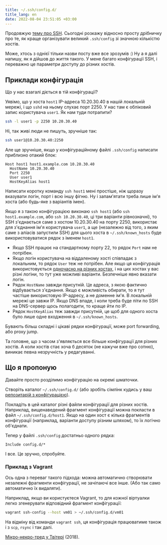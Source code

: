 ```yaml
---
title: ~/.ssh/config.d/
title_lang: en
date: 2022-08-04 23:51:05 +03:00
---
```


Продовжую [тему про SSH][1]. Сьогодні розкажу відносно просту дрібничку про те, як краще організувати великий `.ssh/config` зі значною кількістю хостів.

Може, хтось з однієї тільки назви посту вже все зрозумів :)
Ну а я далі напишу, як я дійшов до життя такого. У мене багато конфігурації SSH, і переважно це параметри доступу до різних хостів.


## Приклади конфігурація

Що у нас взагалі діється в тій конфігурації?

Уявімо, що у хоста `host1` IP-адреса 10.20.30.40 в нашій локальній мережі, і що `sshd` на ньому слухає порт 2250. У нас там є обліковий запис користувача `user1`. Як нам туди потрапити?

```sh
ssh -l user1 -p 2250 10.20.30.40
```

Ні, так живі люди не пишуть, зручніше так:

```sh
ssh user1@10.20.30.40:2250
```

Але ще зручніше, якщо у конфігураційному файлі `.ssh/config` написати приблизно отакий блок:

```ssh_config
Host host1 host1.example.com 10.20.30.40
  HostName 10.20.30.40
  Port 2250
  User user1
  HostKeyAlias host1
```

Написати коротку команду `ssh host1` мені простіше, ніж щоразу вказувати логін, порт і всю іншу фігню. Ну і запам'ятати треба лише ім'я хоста (або будь-яке з варіантів імен).

Якщо я з такою конфігурацією виконаю `ssh host1` (або `ssh host1.example.com`, або `ssh 10.20.30.40`, ці три варіанти рівнозначні), то SSH з'єднається саме з хостом 10.20.30.40 на порту 2250, використає для з'єднання ім'я користувача `user1`, а ще (незалежно від того, з яким саме з аліасів запустили SSH) для цього хоста в `~/.ssh/known_hosts` буде використовуватися рядок з іменем `host1`.

 - Якщо SSH працює на стандартному порту 22, то рядок `Port` нам не потрібен.
 - Якщо логін користувача на віддаленому хості співпадає з локальним, то рядок `User` теж не потрібен. Але якщо ця конфігурація використовується [одночасно на різних хостах][3], і на цих хостах у вас різні логіни, то тут уже можливі варіанти. Безпечніше явно вказати логін.
 - Рядок `HostName` завжди присутній. Це адреса, з якою фактично відбувається з'єднання. Якщо є можливість обирати, то я тут частіше використовую IP-адресу, а не доменне ім'я. В локальній мережі це завжи IP. Якщо DNS впаде, і коли треба буде піти по SSH на DNS-сервер щось полагодити, то краще йти по IP.
 - Рядок `HostKeyAlias` теж завжди присутній, це щоб для одного хоста було лише одне входження в `~/.ssh/known_hosts`.

Бувають більш складні і цікаві рядки конфігурації, може <span lang="en">port forwarding</span>, або <span lang="en">proxy jump</span>.

Та головне, що з часом з'являється все більше конфігурації для різних хостів. А коли хостів стає хоча б десяток (не кажучи вже про сотню), виникає певна незручність у редагуванні.


## Що я пропоную

Давайте просто розділимо конфігурацію на окремі шматочки.

Створіть каталог `~/.ssh/config.d/` (або зробіть сімлінк кудись у ваш [репозитарій з конфігурацією][3]).

Покладіть в цей каталог різні файли конфігурації для різних хостів. Наприклад, вищенаведений фрагмент конфігурації можна покласти в файл `~/.ssh/config.d/host1`. Якщо на один хост є кілька фрагментів конфігурації (наприклад, варіанти доступу різним шляхом), то їх логічно об'єднати.

Тепер у файлі `.ssh/config` достатньо одного рядка:

```ssh_config
Include config.d/*
```

І все. Це зручно, спробуйте.


### Приклад з Vagrant

Ось одна з переваг такого підхода: можна автоматично створювати незалежні фрагменти конфігурації, не зачіпаючі все інше. (Або так само автоматично їх видаляти).

Наприклад, якщо ви користуєтеся Vagrant, то для кожної віртуалки легко згенерувати відповідний фрагмент конфігурації:

```sh
vagrant ssh-config --host vm01 > ~/.ssh/config.d/vm01
```

На відміну від команди `vagrant ssh`, ця конфігурація працюватиме також і з `scp`, `rsync` і так далі.

[Мікро-некро-тред у Твітері][2] (2018).

[1]: /2022/07/20/ssh-tips-and-tricks.html
[2]: https://twitter.com/kastaneda/status/1019246148110909441
[3]: /2022/07/20/ssh-config-repo.html
